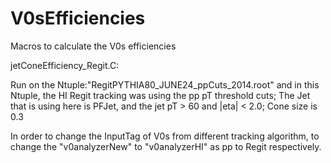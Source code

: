 V0sEfficiencies
===============

Macros to calculate the V0s efficiencies

jetConeEfficiency_Regit.C: 

   Run on the Ntuple:"RegitPYTHIA80_JUNE24_ppCuts_2014.root" and in this Ntuple, 
   the HI Regit tracking was using the pp pT threshold cuts; 
   The Jet that is using here is PFJet, and the jet pT > 60 and |eta| < 2.0; Cone size is 0.3 
   
In order to change the InputTag of V0s from different tracking algorithm, to change the "v0analyzerNew" to "v0analyzerHI" as pp to Regit respectively.
  
